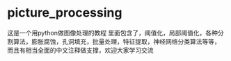 # picture_processing
这是一个用python做图像处理的教程
里面包含了，阈值化，局部阈值化，各种分割算法，膨胀腐蚀，孔洞填充，批量处理，特征提取，神经网络分类算法等等，
而且有相当全面的中文注释做支撑，欢迎大家学习交流
